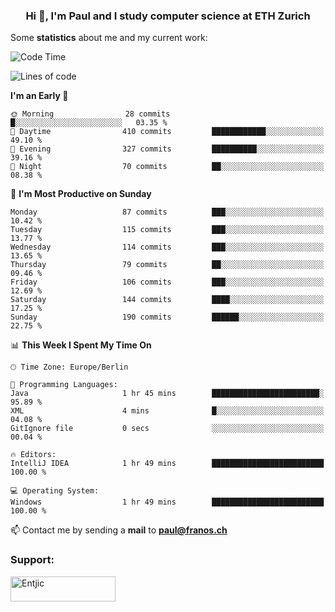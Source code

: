 <h3 align="center">Hi 👋, I'm Paul and I study computer science at ETH Zurich</h3>


Some **statistics** about me and my current work:

<!--START_SECTION:waka-->
![Code Time](http://img.shields.io/badge/Code%20Time-1%2C277%20hrs%2018%20mins-blue)

![Lines of code](https://img.shields.io/badge/From%20Hello%20World%20I%27ve%20Written-1.8%20million%20lines%20of%20code-blue)

**I'm an Early 🐤** 

```text
🌞 Morning                28 commits          █░░░░░░░░░░░░░░░░░░░░░░░░   03.35 % 
🌆 Daytime                410 commits         ████████████░░░░░░░░░░░░░   49.10 % 
🌃 Evening                327 commits         ██████████░░░░░░░░░░░░░░░   39.16 % 
🌙 Night                  70 commits          ██░░░░░░░░░░░░░░░░░░░░░░░   08.38 % 
```
📅 **I'm Most Productive on Sunday** 

```text
Monday                   87 commits          ███░░░░░░░░░░░░░░░░░░░░░░   10.42 % 
Tuesday                  115 commits         ███░░░░░░░░░░░░░░░░░░░░░░   13.77 % 
Wednesday                114 commits         ███░░░░░░░░░░░░░░░░░░░░░░   13.65 % 
Thursday                 79 commits          ██░░░░░░░░░░░░░░░░░░░░░░░   09.46 % 
Friday                   106 commits         ███░░░░░░░░░░░░░░░░░░░░░░   12.69 % 
Saturday                 144 commits         ████░░░░░░░░░░░░░░░░░░░░░   17.25 % 
Sunday                   190 commits         ██████░░░░░░░░░░░░░░░░░░░   22.75 % 
```


📊 **This Week I Spent My Time On** 

```text
🕑︎ Time Zone: Europe/Berlin

💬 Programming Languages: 
Java                     1 hr 45 mins        ████████████████████████░   95.89 % 
XML                      4 mins              █░░░░░░░░░░░░░░░░░░░░░░░░   04.08 % 
GitIgnore file           0 secs              ░░░░░░░░░░░░░░░░░░░░░░░░░   00.04 % 

🔥 Editors: 
IntelliJ IDEA            1 hr 49 mins        █████████████████████████   100.00 % 

💻 Operating System: 
Windows                  1 hr 49 mins        █████████████████████████   100.00 % 
```


<!--END_SECTION:waka-->

📫 Contact me by sending a **mail** to **paul@franos.ch**

<h3 align="left">Support:</h3>
<p><a href="https://ko-fi.com/Entjic"> <img align="left" src="https://cdn.ko-fi.com/cdn/kofi3.png?v=3" height="40" width="168" alt="Entjic" /></a></p>
